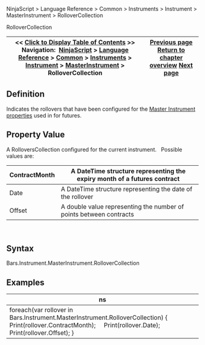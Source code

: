 ﻿
NinjaScript \> Language Reference \> Common \> Instruments \> Instrument \> MasterInstrument \> RolloverCollection

RolloverCollection

| \<\< [Click to Display Table of Contents](rollovercollection.md) \>\> **Navigation:**     [NinjaScript](ninjascript.md) \> [Language Reference](language_reference_wip.md) \> [Common](common.md) \> [Instruments](instruments_ninjascript.md) \> [Instrument](instrument.md) \> [MasterInstrument](masterinstrument.md) \> RolloverCollection | [Previous page](pointvalue.md) [Return to chapter overview](masterinstrument.md) [Next page](roundtoticksize.md) |
| --- | --- |
## Definition
Indicates the rollovers that have been configured for the [Master Instrument properties](editing_instruments.md) used in for futures.
## 
## Property Value
A RolloversCollection configured for the current instrument.
 
Possible values are:

| ContractMonth | A DateTime structure representing the expiry month of a futures contract |
| --- | --- |
| Date | A DateTime structure representing the date of the rollover |
| Offset | A double value representing the number of points between contracts |
 
## Syntax
Bars.Instrument.MasterInstrument.RolloverCollection
 
## Examples

| ns |
| --- |
| foreach(var rollover in Bars.Instrument.MasterInstrument.RolloverCollection) {      Print(rollover.ContractMonth);      Print(rollover.Date);      Print(rollover.Offset); } |
